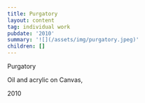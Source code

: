 ```yaml
---
title: Purgatory
layout: content
tag: individual work
pubdate: '2010'
summary: '![](/assets/img/purgatory.jpeg)'
children: []
---
```

Purgatory

Oil and acrylic on Canvas,

2010
